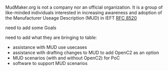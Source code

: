 MudMaker.org is not a company nor an official organization.
It is a group of like-minded individuals interested in
increasing awareness and adoption of the
Manufacturer Useage Description (MUD) in IEFT
[RFC 8520](https://tools.ietf.org/html/rfc8520)


need to add some Goals

need to add what they are bringing to table:
- assistance with MUD use usecases
- assistance with drafting changes to MUD to add OpenC2 as an option
- MUD scenarios (with and without OpenC2) for PoC
- software to support MUD scenarios
